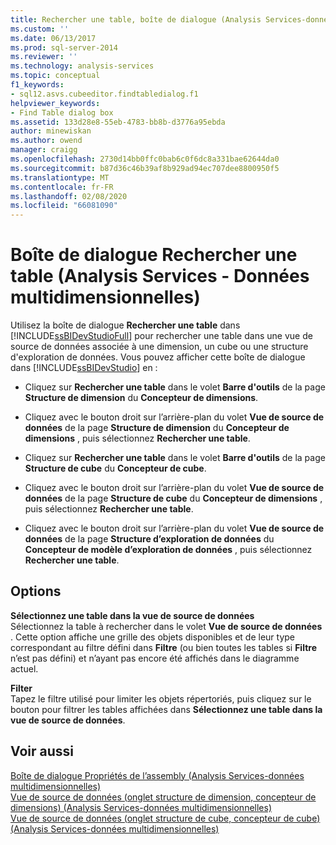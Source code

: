 ```yaml
---
title: Rechercher une table, boîte de dialogue (Analysis Services-données multidimensionnelles) | Microsoft Docs
ms.custom: ''
ms.date: 06/13/2017
ms.prod: sql-server-2014
ms.reviewer: ''
ms.technology: analysis-services
ms.topic: conceptual
f1_keywords:
- sql12.asvs.cubeeditor.findtabledialog.f1
helpviewer_keywords:
- Find Table dialog box
ms.assetid: 133d28e8-55eb-4783-bb8b-d3776a95ebda
author: minewiskan
ms.author: owend
manager: craigg
ms.openlocfilehash: 2730d14bb0ffc0bab6c0f6dc8a331bae62644da0
ms.sourcegitcommit: b87d36c46b39af8b929ad94ec707dee8800950f5
ms.translationtype: MT
ms.contentlocale: fr-FR
ms.lasthandoff: 02/08/2020
ms.locfileid: "66081090"
---
```

# <a name="find-table-dialog-box-analysis-services---multidimensional-data"></a>Boîte de dialogue Rechercher une table (Analysis Services - Données multidimensionnelles)
  Utilisez la boîte de dialogue **Rechercher une table** dans [!INCLUDE[ssBIDevStudioFull](../includes/ssbidevstudiofull-md.md)] pour rechercher une table dans une vue de source de données associée à une dimension, un cube ou une structure d'exploration de données. Vous pouvez afficher cette boîte de dialogue dans [!INCLUDE[ssBIDevStudio](../includes/ssbidevstudio-md.md)] en :  
  
-   Cliquez sur **Rechercher une table** dans le volet **Barre d'outils** de la page **Structure de dimension** du **Concepteur de dimensions**.  
  
-   Cliquez avec le bouton droit sur l’arrière-plan du volet **Vue de source de données** de la page **Structure de dimension** du **Concepteur de dimensions** , puis sélectionnez **Rechercher une table**.  
  
-   Cliquez sur **Rechercher une table** dans le volet **Barre d'outils** de la page **Structure de cube** du **Concepteur de cube**.  
  
-   Cliquez avec le bouton droit sur l’arrière-plan du volet **Vue de source de données** de la page **Structure de cube** du **Concepteur de dimensions** , puis sélectionnez **Rechercher une table**.  
  
-   Cliquez avec le bouton droit sur l’arrière-plan du volet **Vue de source de données** de la page **Structure d’exploration de données** du **Concepteur de modèle d’exploration de données** , puis sélectionnez **Rechercher une table**.  
  
## <a name="options"></a>Options  
 **Sélectionnez une table dans la vue de source de données**  
 Sélectionnez la table à rechercher dans le volet **Vue de source de données** . Cette option affiche une grille des objets disponibles et de leur type correspondant au filtre défini dans **Filtre** (ou bien toutes les tables si **Filtre** n’est pas défini) et n’ayant pas encore été affichés dans le diagramme actuel.  
  
 **Filter**  
 Tapez le filtre utilisé pour limiter les objets répertoriés, puis cliquez sur le bouton pour filtrer les tables affichées dans **Sélectionnez une table dans la vue de source de données**.  
  
## <a name="see-also"></a>Voir aussi  
 [Boîte de dialogue Propriétés de l’assembly &#40;Analysis Services-données multidimensionnelles&#41;](assembly-properties-dialog-box-analysis-services-multidimensional-data.md)   
 [Vue de source de données &#40;onglet structure de dimension, concepteur de dimensions&#41; &#40;Analysis Services-données multidimensionnelles&#41;](datasource-view-dimension-designer-analysis-services-multidimensional-data.md)   
 [Vue de source de données &#40;onglet structure de cube, concepteur de cube&#41; &#40;Analysis Services-données multidimensionnelles&#41;](data-source-view-cube-designer-analysis-services-multidimensional-data.md)  
  
  
